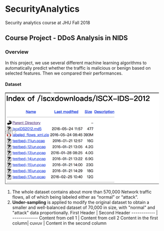 # SecurityAnalytics
Security analytics course at JHU Fall 2018

## Course Project - DDoS Analysis in NIDS
### Overview
In this project, we use several different machine learning algorithms to automatically predict whether the traffic is malicious or benign based on selected features. 
Then we compared their performances.
#### Dataset
 ![dataset](./img/dataset.png)
 1. The whole dataset contains about more than 570,000 Network traffic flows, all of which being labeled either as “normal” or “attack”. 
 2. **Under-sampling** is applied to modify the original dataset to obtain a smaller and well-balanced dataset of 70,000 in size, with "normal"
 and "attack" data proportionally.
 First Header | Second Header
------------ | -------------
Content from cell 1 | Content from cell 2
Content in the first column| cuvuv | Content in the second column
